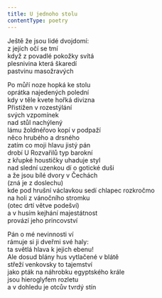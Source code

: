 ```yaml
---
title: U jednoho stolu
contentType: poetry
---
```


<section>

Ještě že jsou lidé dvojdomí:  
z jejích očí se tmí  
když z povadlé pokožky svítá  
plesnivina která škaredí  
pastvinu masožravých

Po můří noze hopká ke stolu  
oprátka najedených polední  
kdy v těle kvete hořká divizna  
Přistižen v rozestýlání  
svých vzpomínek  
nad stůl nachýlený  
lámu žoldnéřovo kopí v podpaží  
něco hrubého a drsného  
zatím co moji hlavu jistý pán  
drobí U Rozvařilů typ barokní  
z křupké houstičky uhaduje styl  
nad slední uzenkou dí o gotické duši  
a že jsou bílé dvory v Čechách  
(zná je z doslechu)  
kde pod hrušní václavkou sedí chlapec rozkročmo  
na holi z vánočního stromku  
(otec drtí větve podešví)  
a v husím kejhání majestátnost  
provází jeho princovství

Pán o mé nevinnosti ví  
rámuje si ji dveřmi své haly:  
ta světlá hlava k jejich ebenu!  
Ale dosud blány hus vytlačené v blátě  
střeží venkovsky to tajemství  
jako pták na náhrobku egyptského krále  
jsou hieroglyfem rozletu  
a v dohledu je otcův tvrdý stín

</section>
